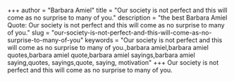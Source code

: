 +++
author = "Barbara Amiel"
title = "Our society is not perfect and this will come as no surprise to many of you."
description = "the best Barbara Amiel Quote: Our society is not perfect and this will come as no surprise to many of you."
slug = "our-society-is-not-perfect-and-this-will-come-as-no-surprise-to-many-of-you"
keywords = "Our society is not perfect and this will come as no surprise to many of you.,barbara amiel,barbara amiel quotes,barbara amiel quote,barbara amiel sayings,barbara amiel saying,quotes, sayings,quote, saying, motivation"
+++
Our society is not perfect and this will come as no surprise to many of you.
